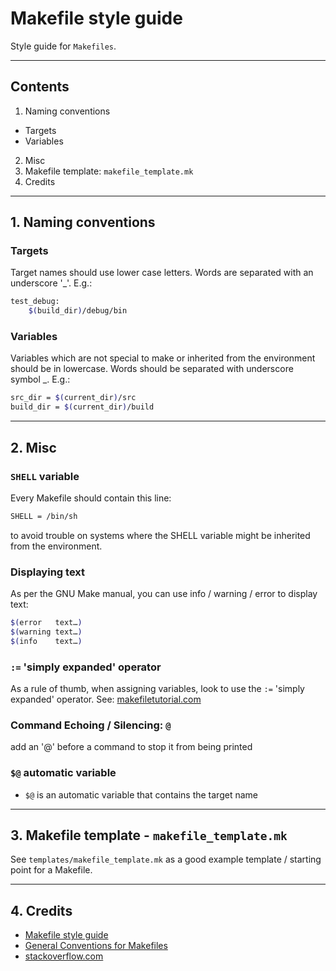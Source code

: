 # Makefile style guide

Style guide for `Makefiles`.

---

## Contents

1. Naming conventions
  * Targets
  * Variables
2. Misc
3. Makefile template: `makefile_template.mk`
4. Credits

---

## 1. Naming conventions

### Targets

Target names should use lower case letters. Words are separated with an underscore '_'. E.g.:

```bash
test_debug:
    $(build_dir)/debug/bin
```

### Variables

Variables which are not special to make or inherited from the environment should be in lowercase. Words should be separated with underscore symbol _. E.g.:

```bash
src_dir = $(current_dir)/src
build_dir = $(current_dir)/build
```

---

## 2. Misc

### `SHELL` variable

Every Makefile should contain this line:

```bash
SHELL = /bin/sh
```

to avoid trouble on systems where the SHELL variable might be inherited from the environment.

### Displaying text

As per the GNU Make manual, you can use info / warning / error to display text:

```bash
$(error   text…)
$(warning text…)
$(info    text…)
```

### `:=` 'simply expanded' operator

As a rule of thumb, when assigning variables, look to use the `:=` 'simply expanded' operator. See: [makefiletutorial.com](https://makefiletutorial.com#flavors-and-modification)

### Command Echoing / Silencing: `@`

add an '@' before a command to stop it from being printed

### `$@` automatic variable

* `$@` is an automatic variable that contains the target name

---

## 3. Makefile template - `makefile_template.mk`

See `templates/makefile_template.mk` as a good example template / starting point for a Makefile.

---

## 4. Credits

* [Makefile style guide](https://style-guides.readthedocs.io/en/latest/makefile.html)
* [General Conventions for Makefiles](https://www.gnu.org/prep/standards/html_node/Makefile-Basics.html#Makefile-Basics)
* [stackoverflow.com](https://stackoverflow.com/questions/32130664/is-there-a-naming-convention-for-makefile-targets-and-variables)

